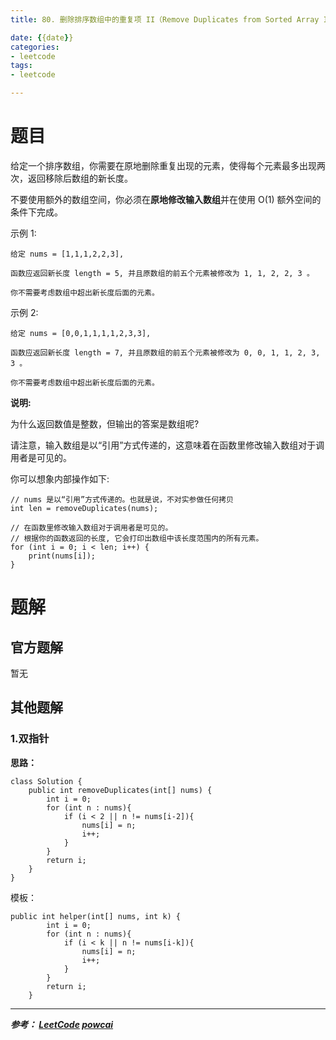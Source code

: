 ```yaml
---
title: 80. 删除排序数组中的重复项 II（Remove Duplicates from Sorted Array II）

date: {{date}}
categories:
- leetcode
tags:
- leetcode

---
```

# 题目
给定一个排序数组，你需要在原地删除重复出现的元素，使得每个元素最多出现两次，返回移除后数组的新长度。

不要使用额外的数组空间，你必须在**原地修改输入数组**并在使用 O(1) 额外空间的条件下完成。

示例 1:
```
给定 nums = [1,1,1,2,2,3],

函数应返回新长度 length = 5, 并且原数组的前五个元素被修改为 1, 1, 2, 2, 3 。

你不需要考虑数组中超出新长度后面的元素。
```
示例 2:
```
给定 nums = [0,0,1,1,1,1,2,3,3],

函数应返回新长度 length = 7, 并且原数组的前五个元素被修改为 0, 0, 1, 1, 2, 3, 3 。

你不需要考虑数组中超出新长度后面的元素。
```
**说明:**

为什么返回数值是整数，但输出的答案是数组呢?

请注意，输入数组是以“引用”方式传递的，这意味着在函数里修改输入数组对于调用者是可见的。

你可以想象内部操作如下:
```
// nums 是以“引用”方式传递的。也就是说，不对实参做任何拷贝
int len = removeDuplicates(nums);

// 在函数里修改输入数组对于调用者是可见的。
// 根据你的函数返回的长度, 它会打印出数组中该长度范围内的所有元素。
for (int i = 0; i < len; i++) {
    print(nums[i]);
}
```

# 题解

## 官方题解
暂无

## 其他题解
### 1.双指针
**思路：**
```
class Solution {
    public int removeDuplicates(int[] nums) {
        int i = 0;
        for (int n : nums){
            if (i < 2 || n != nums[i-2]){
                nums[i] = n;
                i++;
            }
        }
        return i;
    }
}
```

模板：

```
public int helper(int[] nums, int k) {
        int i = 0;
        for (int n : nums){
            if (i < k || n != nums[i-k]){
                nums[i] = n;
                i++;
            }
        }
        return i;
    }
```


---
***参考：
[LeetCode](https://leetcode-cn.com/problems/word-search/)
[powcai](https://leetcode-cn.com/problems/remove-duplicates-from-sorted-array-ii/solution/shan-chu-pai-xu-shu-zu-zhong-de-zhong-fu-xiang-i-2/)***
